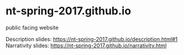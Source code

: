 # nt-spring-2017.github.io
public facing website

Description slides: https://nt-spring-2017.github.io/description.html#1
Narrativity slides: https://nt-spring-2017.github.io/narrativity.html
